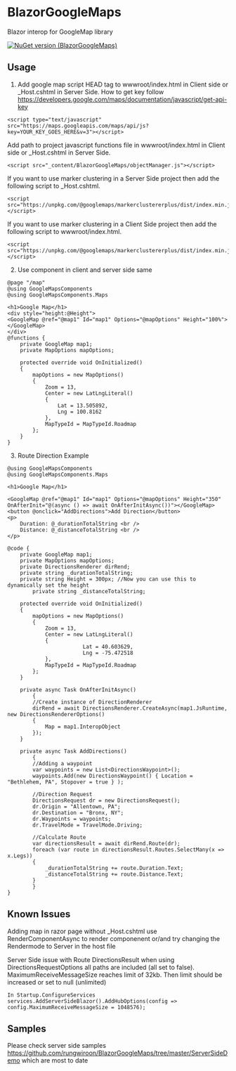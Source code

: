 # BlazorGoogleMaps
Blazor interop for GoogleMap library

[![NuGet version (BlazorGoogleMaps)](https://img.shields.io/nuget/v/BlazorGoogleMaps)](https://www.nuget.org/packages/BlazorGoogleMaps/)

## Usage
1. Add google map script HEAD tag to wwwroot/index.html in Client side or _Host.cshtml in Server Side.
How to get key follow https://developers.google.com/maps/documentation/javascript/get-api-key
```
<script type="text/javascript" src="https://maps.googleapis.com/maps/api/js?key=YOUR_KEY_GOES_HERE&v=3"></script>
```
Add path to project javascript functions file in wwwroot/index.html in Client side or _Host.cshtml in Server Side.
```
<script src="_content/BlazorGoogleMaps/objectManager.js"></script>
```
If you want to use marker clustering in a Server Side project then add the following script to _Host.cshtml.
```
<script src="https://unpkg.com/@googlemaps/markerclustererplus/dist/index.min.js"></script>
```
If you want to use marker clustering in a Client Side project then add the following script to wwwroot/index.html.
```
<script src="https://unpkg.com/@googlemaps/markerclustererplus/dist/index.min.js"></script>
```

2. Use component in client and server side same
```
@page "/map"
@using GoogleMapsComponents
@using GoogleMapsComponents.Maps

<h1>Google Map</h1>
<div style="height:@Height">
<GoogleMap @ref="@map1" Id="map1" Options="@mapOptions" Height="100%"></GoogleMap>
</div>
@functions {
	private GoogleMap map1;
	private MapOptions mapOptions;	

	protected override void OnInitialized()
	{
		mapOptions = new MapOptions()
		{
			Zoom = 13,
			Center = new LatLngLiteral()
			{
				Lat = 13.505892,
				Lng = 100.8162
			},
			MapTypeId = MapTypeId.Roadmap
		};
	}		
}
```
3. Route Direction Example
```
@using GoogleMapsComponents
@using GoogleMapsComponents.Maps

<h1>Google Map</h1>

<GoogleMap @ref="@map1" Id="map1" Options="@mapOptions" Height="350" OnAfterInit="@(async () => await OnAfterInitAsync())"></GoogleMap>
<button @onclick="AddDirections">Add Direction</button>
<p>
    Duration: @_durationTotalString <br />
    Distance: @_distanceTotalString <br />
</p>

@code {
	private GoogleMap map1;
	private MapOptions mapOptions;	
	private DirectionsRenderer dirRend;
	private string _durationTotalString;
	private string Height = 300px; //Now you can use this to dynamically set the height
    	private string _distanceTotalString;
    
	protected override void OnInitialized()
	{
		mapOptions = new MapOptions()
		{
			Zoom = 13,
			Center = new LatLngLiteral()
			{
                		Lat = 40.603629,
                		Lng = -75.472518
			},
			MapTypeId = MapTypeId.Roadmap
		};
	}

	private async Task OnAfterInitAsync()
    	{
		//Create instance of DirectionRenderer
		dirRend = await DirectionsRenderer.CreateAsync(map1.JsRuntime, new DirectionsRendererOptions()
		{
			Map = map1.InteropObject
		});
	}

	private async Task AddDirections()
    	{
		//Adding a waypoint
		var waypoints = new List<DirectionsWaypoint>();
		waypoints.Add(new DirectionsWaypoint() { Location = "Bethlehem, PA", Stopover = true } );

		//Direction Request
		DirectionsRequest dr = new DirectionsRequest();
		dr.Origin = "Allentown, PA";
		dr.Destination = "Bronx, NY";
		dr.Waypoints = waypoints;
		dr.TravelMode = TravelMode.Driving;
		
		//Calculate Route
		var directionsResult = await dirRend.Route(dr);
		foreach (var route in directionsResult.Routes.SelectMany(x => x.Legs))
		{
		    _durationTotalString += route.Duration.Text;
		    _distanceTotalString += route.Distance.Text;
		}
    	}		
}
```
## Known Issues
Adding map in razor page without _Host.cshtml use  RenderComponentAsync<T> to render componenent or/and try changing the Rendermode to Server in the host file

Server Side issue with Route DirectionsResult when using DirectionsRequestOptions all paths are included (all set to false). MaximumReceiveMessageSize reaches limit of 32kb. Then limit should be increased or set to null (unlimited)
```
In Startup.ConfigureServices
services.AddServerSideBlazor().AddHubOptions(config => config.MaximumReceiveMessageSize = 1048576);
```

## Samples
 Please check server side samples https://github.com/rungwiroon/BlazorGoogleMaps/tree/master/ServerSideDemo which are most to date

